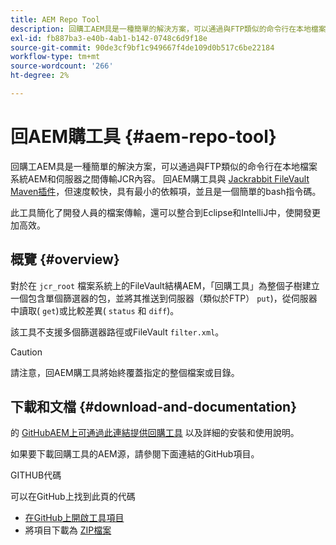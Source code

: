 ```yaml
---
title: AEM Repo Tool
description: 回購工AEM具是一種簡單的解決方案，可以通過與FTP類似的命令行在本地檔案系統AEM和伺服器之間傳輸JCR內容。
exl-id: fb887ba3-e40b-4ab1-b142-0748c6d9f18e
source-git-commit: 90de3cf9bf1c949667f4de109d0b517c6be22184
workflow-type: tm+mt
source-wordcount: '266'
ht-degree: 2%

---
```


# 回AEM購工具 {#aem-repo-tool}

回購工AEM具是一種簡單的解決方案，可以通過與FTP類似的命令行在本地檔案系統AEM和伺服器之間傳輸JCR內容。 回AEM購工具與 [Jackrabbit FileVault Maven插件](https://jackrabbit.apache.org/filevault-package-maven-plugin)，但速度較快，具有最小的依賴項，並且是一個簡單的bash指令碼。

此工具簡化了開發人員的檔案傳輸，還可以整合到Eclipse和IntelliJ中，使開發更加高效。

## 概覽 {#overview}

對於在 `jcr_root` 檔案系統上的FileVault結構AEM，「回購工具」為整個子樹建立一個包含單個篩選器的包，並將其推送到伺服器（類似於FTP） `put`)，從伺服器中讀取( `get`)或比較差異( `status` 和 `diff`)。

該工具不支援多個篩選器路徑或FileVault `filter.xml`。

>[!CAUTION]
>
>請注意，回AEM購工具將始終覆蓋指定的整個檔案或目錄。

## 下載和文檔 {#download-and-documentation}

的 [GitHubAEM上可通過此連結提供回購工具](https://github.com/Adobe-Marketing-Cloud/tools/tree/master/repo) 以及詳細的安裝和使用說明。

如果要下載回購工具的AEM源，請參閱下面連結的GitHub項目。

GITHUB代碼

可以在GitHub上找到此頁的代碼

* [在GitHub上開啟工具項目](https://github.com/Adobe-Marketing-Cloud/tools)
* 將項目下載為 [ZIP檔案](https://github.com/Adobe-Marketing-Cloud/tools/archive/master.zip)
